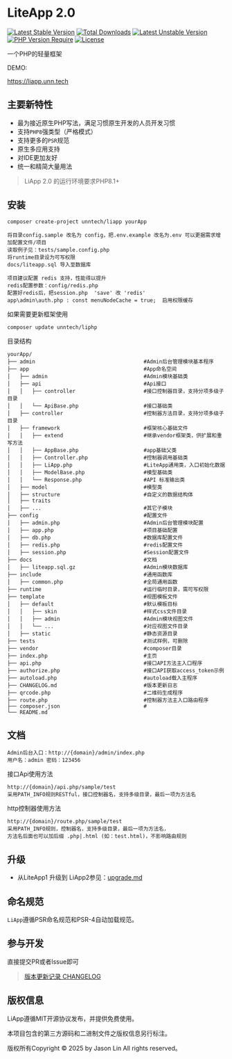 
LiteApp 2.0
===============

[![Latest Stable Version](https://poser.pugx.org/unntech/liapp/v/stable)](https://packagist.org/packages/unntech/liapp)
[![Total Downloads](https://poser.pugx.org/unntech/liapp/downloads)](https://packagist.org/packages/unntech/liapp)
[![Latest Unstable Version](http://poser.pugx.org/unntech/liapp/v/unstable)](https://packagist.org/packages/unntech/liapp)
[![PHP Version Require](http://poser.pugx.org/unntech/liapp/require/php)](https://packagist.org/packages/unntech/liapp)
[![License](https://poser.pugx.org/unntech/liapp/license)](https://packagist.org/packages/unntech/liapp)

一个PHP的轻量框架

DEMO:

https://liapp.unn.tech


## 主要新特性
* 最为接近原生PHP写法，满足习惯原生开发的人员开发习惯
* 支持`PHP8`强类型（严格模式）
* 支持更多的`PSR`规范
* 原生多应用支持
* 对IDE更加友好
* 统一和精简大量用法


> LiApp 2.0 的运行环境要求PHP8.1+

## 安装

~~~
composer create-project unntech/liapp yourApp
~~~

~~~
将目录config.sample 改名为 config，把.env.example 改名为.env 可以更据需求增加配置文件/项目
读取例子见：tests/sample.config.php
将runtime目录设为可写权限
docs/liteapp.sql 导入至数据库
~~~
~~~
项目建议配置 redis 支持，性能得以提升
redis配置参数：config/redis.php
配置好redis后，把session.php  'save' 改 'redis'
app\admin\auth.php : const menuNodeCache = true;  启用权限缓存
~~~
如果需要更新框架使用
~~~
composer update unntech/liphp
~~~

目录结构
~~~
yourApp/
├── admin                                   #Admin后台管理模块基本程序
├── app                                     #App命名空间
│   ├── admin                               #Admin模块基础类
│   ├── api                                 #Api接口
│   │   ├── controller                      #接口控制器目录，支持分项多级子目录
│   │   └── ApiBase.php                     #接口基础类
│   ├── controller                          #控制器方法目录，支持分项多级子目录
│   ├── framework                           #框架核心基础文件
│   │   ├── extend                          #继承vendor框架类，供扩展和重写方法
│   │   ├── AppBase.php                     #app基础父类
│   │   ├── Controller.php                  #控制器调用基础类
│   │   ├── LiApp.php                       #LiteApp通用类，入口初始化数据
│   │   ├── ModelBase.php                   #模型基础类
│   │   └── Response.php                    #API 标准输出类
│   ├── model                               #模型类
│   ├── structure                           #自定义的数据结构体
│   ├── traits
│   ├── ...                                 #其它子模块
├── config                                  #配置文件
│   ├── admin.php                           #Admin后台管理模块配置
│   ├── app.php                             #项目基础配置
│   ├── db.php                              #数据库配置文件
│   ├── redis.php                           #redis配置文件
│   ├── session.php                         #Session配置文件
├── docs                                    #文档
│   ├── liteapp.sql.gz                      #Admin模块数据库
├── include                                 #通用函数库
│   ├── common.php                          #全局通用函数
├── runtime                                 #运行临时目录，需可写权限
├── template                                #视图模板文件
│   ├── default                             #默认模板目标
│   │   ├── skin                            #样式css文件目录
│   │   ├── admin                           #Admin模块视图文件
│   │   └── ...                             #对应视图文件目录
│   ├── static                              #静态资源目录
├── tests                                   #测试样例，可删除
├── vendor                                  #composer目录
├── index.php                               #主页
├── api.php                                 #接口API方法主入口程序
├── authorize.php                           #接口API获取access_token示例
├── autoload.php                            #autoload载入主程序
├── CHANGELOG.md                            #版本更新日志
├── qrcode.php                              #二维码生成程序
├── route.php                               #控制器方法主入口路由程序
├── composer.json                           #
└── README.md
~~~

## 文档
~~~
Admin后台入口：http://{domain}/admin/index.php
用户名：admin 密码：123456
~~~
接口Api使用方法
~~~
http://{domain}/api.php/sample/test
采用PATH_INFO规则RESTful，接口控制器名，支持多级目录，最后一项为方法名
~~~
http控制器使用方法
~~~
http://{domain}/route.php/sample/test
采用PATH_INFO规则，控制器名，支持多级目录，最后一项为方法名，
方法名后面也可以加后缀 .php|.html (如：test.html)，不影响路由规则
~~~

## 升级
* 从LiteApp1 升级到 LiApp2参见：[upgrade.md](upgrade.md)

## 命名规范

`LiApp`遵循PSR命名规范和PSR-4自动加载规范。

## 参与开发

直接提交PR或者Issue即可  
> [版本更新记录 CHANGELOG](CHANGELOG.md)

## 版权信息

LiApp遵循MIT开源协议发布，并提供免费使用。

本项目包含的第三方源码和二进制文件之版权信息另行标注。

版权所有Copyright © 2025 by Jason Lin All rights reserved。

